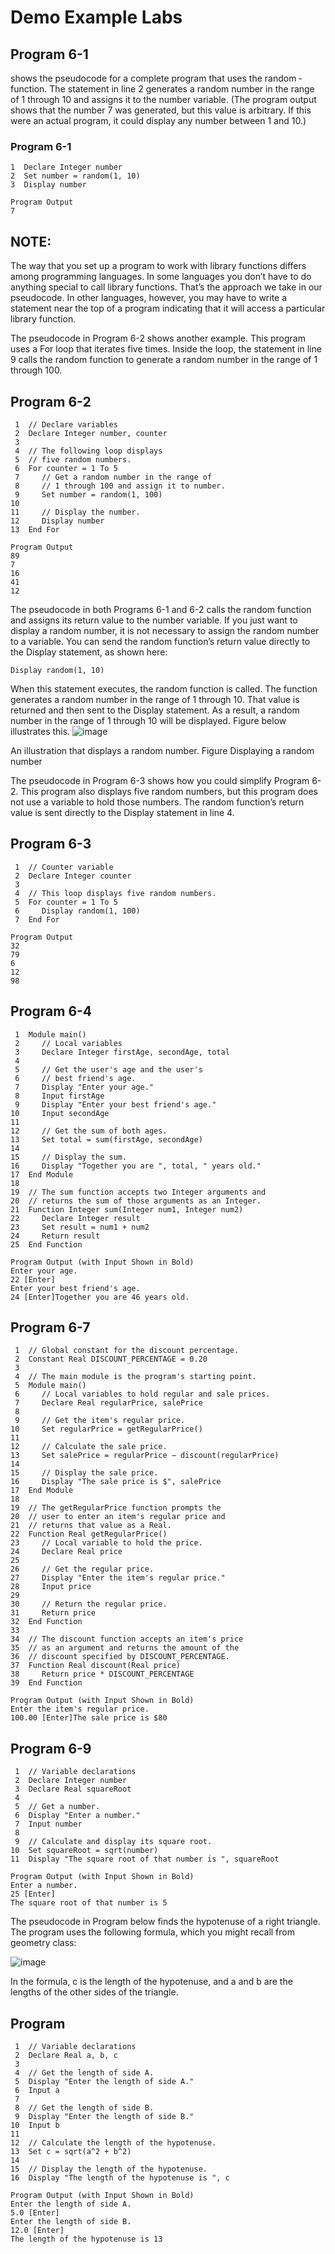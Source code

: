 # Demo Example Labs

## Program 6-1 
shows the pseudocode for a complete program that uses the random ­function. The statement in line 2 generates a random number in the range of 1 through 10 and assigns it to the number variable. (The program output shows that the number 7 was generated, but this value is arbitrary. If this were an actual program, it could display any number between 1 and 10.)

### Program 6-1
```
1  Declare Integer number
2  Set number = random(1, 10)
3  Display number
```
```
Program Output
7
```
## NOTE:
The way that you set up a program to work with library functions differs among programming languages. In some languages you don’t have to do anything special to call library functions. That’s the approach we take in our pseudocode. In other languages, however, you may have to write a statement near the top of a program indicating that it will access a particular library function.

The pseudocode in Program 6-2 shows another example. This program uses a For loop that iterates five times. Inside the loop, the statement in line 9 calls the random function to generate a random number in the range of 1 through 100.

## Program 6-2
```
 1  // Declare variables
 2  Declare Integer number, counter
 3
 4  // The following loop displays
 5  // five random numbers.
 6  For counter = 1 To 5
 7     // Get a random number in the range of
 8     // 1 through 100 and assign it to number.
 9     Set number = random(1, 100)
10
11     // Display the number.
12     Display number
13  End For
```
```
Program Output
89
7
16
41
12
```
The pseudocode in both Programs 6-1 and 6-2 calls the random function and assigns its return value to the number variable. If you just want to display a random number, it is not necessary to assign the random number to a variable. You can send the random function’s return value directly to the Display statement, as shown here:
```
Display random(1, 10)
```
When this statement executes, the random function is called. The function generates a random number in the range of 1 through 10. That value is returned and then sent to the Display statement. As a result, a random number in the range of 1 through 10 will be displayed. Figure below illustrates this.
![image](https://user-images.githubusercontent.com/47218880/67445308-11146f80-f5d2-11e9-8535-c783fee5ef09.png)

An illustration that displays a random number.
Figure Displaying a random number

The pseudocode in Program 6-3 shows how you could simplify Program 6-2. This program also displays five random numbers, but this program does not use a variable to hold those numbers. The random function’s return value is sent directly to the Display statement in line 4.

## Program 6-3
```
 1  // Counter variable
 2  Declare Integer counter
 3
 4  // This loop displays five random numbers.
 5  For counter = 1 To 5
 6     Display random(1, 100)
 7  End For
 ```
 ```
Program Output
32
79
6
12
98
```
## Program 6-4
```
 1  Module main()
 2     // Local variables
 3     Declare Integer firstAge, secondAge, total
 4
 5     // Get the user's age and the user's
 6     // best friend's age.
 7     Display "Enter your age."
 8     Input firstAge
 9     Display "Enter your best friend's age."
10     Input secondAge
11
12     // Get the sum of both ages.
13     Set total = sum(firstAge, secondAge)
14
15     // Display the sum.
16     Display "Together you are ", total, " years old."
17  End Module
18
19  // The sum function accepts two Integer arguments and
20  // returns the sum of those arguments as an Integer.
21  Function Integer sum(Integer num1, Integer num2)
22     Declare Integer result
23     Set result = num1 + num2
24     Return result
25  End Function
```
```
Program Output (with Input Shown in Bold)
Enter your age.
22 [Enter]
Enter your best friend's age.
24 [Enter]Together you are 46 years old.
```
## Program 6-7
```
 1  // Global constant for the discount percentage.
 2  Constant Real DISCOUNT_PERCENTAGE = 0.20
 3
 4  // The main module is the program's starting point.
 5  Module main()
 6     // Local variables to hold regular and sale prices.
 7     Declare Real regularPrice, salePrice
 8
 9     // Get the item's regular price.
10     Set regularPrice = getRegularPrice()
11
12     // Calculate the sale price.
13     Set salePrice = regularPrice − discount(regularPrice)
14
15     // Display the sale price.
16     Display "The sale price is $", salePrice
17  End Module
18
19  // The getRegularPrice function prompts the
20  // user to enter an item's regular price and
21  // returns that value as a Real.
22  Function Real getRegularPrice()
23     // Local variable to hold the price.
24     Declare Real price
25
26     // Get the regular price.
27     Display "Enter the item's regular price."
28     Input price
29
30     // Return the regular price.
31     Return price
32  End Function
33
34  // The discount function accepts an item's price
35  // as an argument and returns the amount of the
36  // discount specified by DISCOUNT_PERCENTAGE.
37  Function Real discount(Real price)
38     Return price * DISCOUNT_PERCENTAGE
39  End Function
```
```
Program Output (with Input Shown in Bold)
Enter the item's regular price.
100.00 [Enter]The sale price is $80
```
## Program 6-9
```
 1  // Variable declarations
 2  Declare Integer number
 3  Declare Real squareRoot
 4
 5  // Get a number.
 6  Display "Enter a number."
 7  Input number
 8
 9  // Calculate and display its square root.
10  Set squareRoot = sqrt(number)
11  Display "The square root of that number is ", squareRoot
```
```
Program Output (with Input Shown in Bold)
Enter a number.
25 [Enter]
The square root of that number is 5
```
The pseudocode in Program below finds the hypotenuse of a right triangle. The program uses the following formula, which you might recall from geometry class:

![image](https://user-images.githubusercontent.com/47218880/67445868-18d51380-f5d4-11e9-971e-785e4932284a.png)

In the formula, c is the length of the hypotenuse, and a and b are the lengths of the other sides of the triangle.

## Program 
```
 1  // Variable declarations
 2  Declare Real a, b, c
 3
 4  // Get the length of side A.
 5  Display "Enter the length of side A."
 6  Input a
 7
 8  // Get the length of side B.
 9  Display "Enter the length of side B."
10  Input b
11
12  // Calculate the length of the hypotenuse.
13  Set c = sqrt(a^2 + b^2)
14
15  // Display the length of the hypotenuse.
16  Display "The length of the hypotenuse is ", c
```
```
Program Output (with Input Shown in Bold)
Enter the length of side A.
5.0 [Enter]
Enter the length of side B.
12.0 [Enter]
The length of the hypotenuse is 13
```
